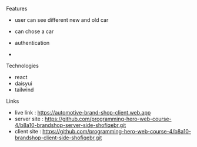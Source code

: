 Features

- user can see different new and old car
- can chose a car
- authentication

- 
Technologies

- react
- daisyui
- tailwind


Links

- live link : https://automotive-brand-shop-client.web.app
- server site : https://github.com/programming-hero-web-course-4/b8a10-brandshop-server-side-shofiqebr.git
- client site : https://github.com/programming-hero-web-course-4/b8a10-brandshop-client-side-shofiqebr.git

